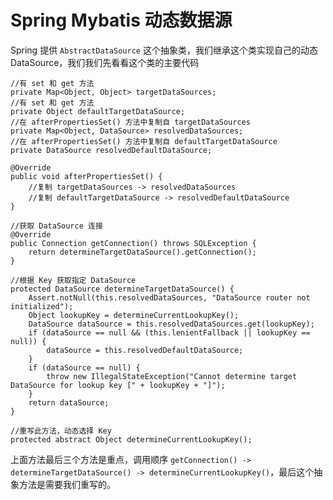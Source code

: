 # Spring Mybatis 动态数据源

Spring 提供 `AbstractDataSource` 这个抽象类，我们继承这个类实现自己的动态 DataSource，我们我们先看看这个类的主要代码

```
//有 set 和 get 方法
private Map<Object, Object> targetDataSources;
//有 set 和 get 方法
private Object defaultTargetDataSource;
//在 afterPropertiesSet() 方法中复制自 targetDataSources
private Map<Object, DataSource> resolvedDataSources;
//在 afterPropertiesSet() 方法中复制自 defaultTargetDataSource
private DataSource resolvedDefaultDataSource;

@Override
public void afterPropertiesSet() {
    //复制 targetDataSources -> resolvedDataSources
    //复制 defaultTargetDataSource -> resolvedDefaultDataSource
}

//获取 DataSource 连接
@Override
public Connection getConnection() throws SQLException {
    return determineTargetDataSource().getConnection();
}

//根据 Key 获取指定 DataSource
protected DataSource determineTargetDataSource() {
    Assert.notNull(this.resolvedDataSources, "DataSource router not initialized");
    Object lookupKey = determineCurrentLookupKey();
    DataSource dataSource = this.resolvedDataSources.get(lookupKey);
    if (dataSource == null && (this.lenientFallback || lookupKey == null)) {
        dataSource = this.resolvedDefaultDataSource;
    }
    if (dataSource == null) {
        throw new IllegalStateException("Cannot determine target DataSource for lookup key [" + lookupKey + "]");
    }
    return dataSource;
}

//重写此方法，动态选择 Key
protected abstract Object determineCurrentLookupKey();
```

上面方法最后三个方法是重点，调用顺序 `getConnection() -> determineTargetDataSource() -> determineCurrentLookupKey()`，最后这个抽象方法是需要我们重写的。